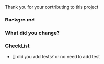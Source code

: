 <!--

Thank you very much for contributing to this project!

Please make sure to have a look at the [contributors guide](https://github.com/Anheledir/Honeycomb/blob/main/CONTRIBUTING.md) so you can test your changes.

For any non-trivial changes, please include a link to a workflow where you tested the current state of this pull request (see contributors guide).

-->

Thank you for your contributing to this project

### Background

### What did you change?

### CheckList

- [] did you add tests? or no need to add test
